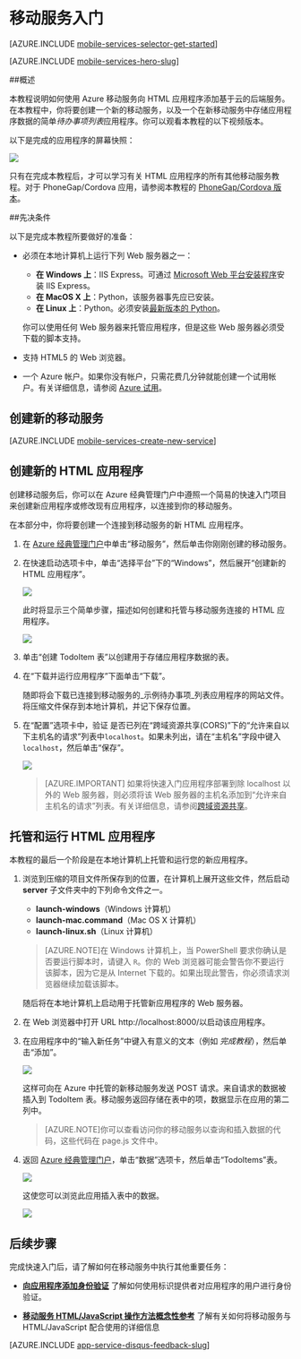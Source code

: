 <properties
	pageTitle="适用于 HTML/JavaScript 应用的 Azure 移动服务入门 | Azure"
	description="按照本教程进行操作，开始使用 Azure 移动服务进行 HTML 开发。"
	services="mobile-services"
	documentationCenter=""
	authors="ggailey777"
	manager="dwrede"
	editor=""/>

<tags
	ms.service="mobile-services"
	ms.workload="mobile"
	ms.tgt_pltfrm="mobile-html5"
	ms.devlang="javascript"
	ms.topic="get-started-article" 
	ms.date="07/21/2016" 
	wacn.date="09/26/2016"
	ms.author="glenga"/>


#  <a name="getting-started"></a>移动服务入门

[AZURE.INCLUDE [mobile-services-selector-get-started](../../includes/mobile-services-selector-get-started.md)]
&nbsp;

[AZURE.INCLUDE [mobile-services-hero-slug](../../includes/mobile-services-hero-slug.md)]

##概述 

本教程说明如何使用 Azure 移动服务向 HTML 应用程序添加基于云的后端服务。在本教程中，你将要创建一个新的移动服务，以及一个在新移动服务中存储应用程序数据的简单*待办事项列表*应用程序。你可以观看本教程的以下视频版本。

以下是完成的应用程序的屏幕快照：

![][0]

只有在完成本教程后，才可以学习有关 HTML 应用程序的所有其他移动服务教程。对于 PhoneGap/Cordova 应用，请参阅本教程的 [PhoneGap/Cordova 版本](/documentation/articles/mobile-services-javascript-backend-phonegap-get-started/)。

##先决条件

以下是完成本教程所要做好的准备：

+ 必须在本地计算机上运行下列 Web 服务器之一：

	+  **在 Windows 上**：IIS Express。可通过 [Microsoft Web 平台安装程序]安装 IIS Express。   
	+  **在 MacOS X 上**：Python，该服务器事先应已安装。
	+  **在 Linux 上**：Python。必须安装[最新版本的 Python]。 
	
	你可以使用任何 Web 服务器来托管应用程序，但是这些 Web 服务器必须受下载的脚本支持。

+ 支持 HTML5 的 Web 浏览器。
+ 一个 Azure 帐户。如果你没有帐户，只需花费几分钟就能创建一个试用帐户。有关详细信息，请参阅 [Azure 试用](/pricing/1rmb-trial)。 


##  <a name="create-new-service"></a>创建新的移动服务

[AZURE.INCLUDE [mobile-services-create-new-service](../../includes/mobile-services-create-new-service.md)]

##  创建新的 HTML 应用程序

创建移动服务后，你可以在 Azure 经典管理门户中遵照一个简易的快速入门项目来创建新应用程序或修改现有应用程序，以连接到你的移动服务。

在本部分中，你将要创建一个连接到移动服务的新 HTML 应用程序。

1.  在 [Azure 经典管理门户]中单击“移动服务”，然后单击你刚刚创建的移动服务。

   
2. 在快速启动选项卡中，单击“选择平台”下的“Windows”，然后展开“创建新的 HTML 应用程序”。

   	![][6]

   	此时将显示三个简单步骤，描述如何创建和托管与移动服务连接的 HTML 应用程序。

  	![][7]

3. 单击“创建 TodoItem 表”以创建用于存储应用程序数据的表。

4. 在“下载并运行应用程序”下面单击“下载”。

  	随即将会下载已连接到移动服务的_示例待办事项_列表应用程序的网站文件。将压缩文件保存到本地计算机，并记下保存位置。

5. 在“配置”选项卡中，验证 是否已列在“跨域资源共享(CORS)”下的“允许来自以下主机名的请求”列表中`localhost`。如果未列出，请在“主机名”字段中键入 `localhost`，然后单击“保存”。

  	![][9]

	> [AZURE.IMPORTANT] 如果将快速入门应用程序部署到除 localhost 以外的 Web 服务器，则必须将该 Web 服务器的主机名添加到“允许来自主机名的请求”列表。有关详细信息，请参阅[跨域资源共享](http://msdn.microsoft.com/zh-cn/library/windowsazure/dn155871.aspx)。

##  托管和运行 HTML 应用程序

本教程的最后一个阶段是在本地计算机上托管和运行您的新应用程序。

1. 浏览到压缩的项目文件所保存到的位置，在计算机上展开这些文件，然后启动 **server** 子文件夹中的下列命令文件之一。

	+ **launch-windows**（Windows 计算机）
	+ **launch-mac.command**（Mac OS X 计算机）
	+ **launch-linux.sh**（Linux 计算机）

	> [AZURE.NOTE]在 Windows 计算机上，当 PowerShell 要求你确认是否要运行脚本时，请键入 `R`。你的 Web 浏览器可能会警告你不要运行该脚本，因为它是从 Internet 下载的。如果出现此警告，你必须请求浏览器继续加载该脚本。

	随后将在本地计算机上启动用于托管新应用程序的 Web 服务器。

2. 在 Web 浏览器中打开 URL http://localhost:8000/以启动该应用程序。

3. 在应用程序中的“输入新任务”中键入有意义的文本（例如 _完成教程_），然后单击“添加”。

   	![][10]

   	这样可向在 Azure 中托管的新移动服务发送 POST 请求。来自请求的数据被插入到 TodoItem 表。移动服务返回存储在表中的项，数据显示在应用的第二列中。

	> [AZURE.NOTE]你可以查看访问你的移动服务以查询和插入数据的代码，这些代码在 page.js 文件中。

4. 返回 [Azure 经典管理门户]，单击“数据”选项卡，然后单击“TodoItems”表。

   	![][11]

   	这使您可以浏览此应用插入表中的数据。

   	![][12]

##  <a name="next-steps"></a>后续步骤
完成快速入门后，请了解如何在移动服务中执行其他重要任务：

* **[向应用程序添加身份验证]**
了解如何使用标识提供者对应用程序的用户进行身份验证。

* **[移动服务 HTML/JavaScript 操作方法概念性参考]**
了解有关如何将移动服务与 HTML/JavaScript 配合使用的详细信息


[AZURE.INCLUDE [app-service-disqus-feedback-slug](../../includes/app-service-disqus-feedback-slug.md)]

<!-- Anchors. -->

[Getting started with Mobile Services]: #getting-started
[Create a new mobile service]: #create-new-service
[Define the mobile service instance]: #define-mobile-service-instance
[Next Steps]: #next-steps

<!-- Images. -->
[0]: ./media/mobile-services-html-get-started/mobile-quickstart-completed-html.png

[6]: ./media/mobile-services-html-get-started/mobile-portal-quickstart-html.png
[7]: ./media/mobile-services-html-get-started/mobile-quickstart-steps-html.png

[9]: ./media/mobile-services-html-get-started/mobile-services-set-cors-localhost.png
[10]: ./media/mobile-services-html-get-started/mobile-quickstart-startup-html.png
[11]: ./media/mobile-services-html-get-started/mobile-data-tab.png
[12]: ./media/mobile-services-html-get-started/mobile-data-browse.png


<!-- URLs. -->
[向应用程序添加身份验证]: /documentation/articles/mobile-services-html-get-started-users/

[Azure 经典管理门户]: https://manage.windowsazure.cn/
[Microsoft Web 平台安装程序]: http://go.microsoft.com/fwlink/p/?LinkId=286333
[最新版本的 Python]: http://go.microsoft.com/fwlink/p/?LinkId=286342
[移动服务 HTML/JavaScript 操作方法概念性参考]: /zh-cn/documentation/articles/mobile-services-html-how-to-use-client-library
[Cross-origin resource sharing]: http://msdn.microsoft.com/zh-cn/library/windowsazure/dn155871.aspx

<!---HONumber=Mooncake_0118_2016-->